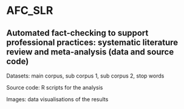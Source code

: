 # AFC_SLR

## Automated fact-checking to support professional practices: systematic literature review and meta-analysis (data and source code)

Datasets: main corpus, sub corpus 1, sub corpus 2, stop words

Source code: R scripts for the analysis

Images: data visualisations of the results
